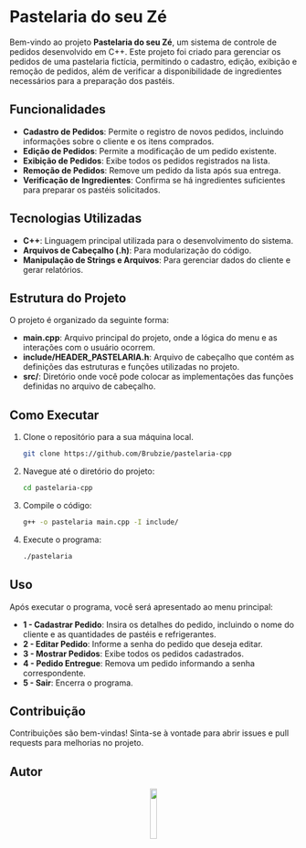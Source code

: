 # Pastelaria do seu Zé

Bem-vindo ao projeto **Pastelaria do seu Zé**, um sistema de controle de pedidos desenvolvido em C++. Este projeto foi criado para gerenciar os pedidos de uma pastelaria fictícia, permitindo o cadastro, edição, exibição e remoção de pedidos, além de verificar a disponibilidade de ingredientes necessários para a preparação dos pastéis.

## Funcionalidades

- **Cadastro de Pedidos**: Permite o registro de novos pedidos, incluindo informações sobre o cliente e os itens comprados.
- **Edição de Pedidos**: Permite a modificação de um pedido existente.
- **Exibição de Pedidos**: Exibe todos os pedidos registrados na lista.
- **Remoção de Pedidos**: Remove um pedido da lista após sua entrega.
- **Verificação de Ingredientes**: Confirma se há ingredientes suficientes para preparar os pastéis solicitados.

## Tecnologias Utilizadas

- **C++**: Linguagem principal utilizada para o desenvolvimento do sistema.
- **Arquivos de Cabeçalho (.h)**: Para modularização do código.
- **Manipulação de Strings e Arquivos**: Para gerenciar dados do cliente e gerar relatórios.

## Estrutura do Projeto

O projeto é organizado da seguinte forma:

- **main.cpp**: Arquivo principal do projeto, onde a lógica do menu e as interações com o usuário ocorrem.
- **include/HEADER_PASTELARIA.h**: Arquivo de cabeçalho que contém as definições das estruturas e funções utilizadas no projeto.
- **src/**: Diretório onde você pode colocar as implementações das funções definidas no arquivo de cabeçalho.

## Como Executar

1. Clone o repositório para a sua máquina local.
   ```bash
   git clone https://github.com/Brubzie/pastelaria-cpp
   ```
2. Navegue até o diretório do projeto:
   ```bash
   cd pastelaria-cpp
   ```
3. Compile o código:
   ```bash
   g++ -o pastelaria main.cpp -I include/
   ```
4. Execute o programa:
   ```bash
   ./pastelaria
   ```

## Uso

Após executar o programa, você será apresentado ao menu principal:

- **1 - Cadastrar Pedido**: Insira os detalhes do pedido, incluindo o nome do cliente e as quantidades de pastéis e refrigerantes.
- **2 - Editar Pedido**: Informe a senha do pedido que deseja editar.
- **3 - Mostrar Pedidos**: Exibe todos os pedidos cadastrados.
- **4 - Pedido Entregue**: Remova um pedido informando a senha correspondente.
- **5 - Sair**: Encerra o programa.

## Contribuição

Contribuições são bem-vindas! Sinta-se à vontade para abrir issues e pull requests para melhorias no projeto.

## Autor

<p align="center">
   <a href="https://github.com/Brubzie">
      <img src="https://avatars.githubusercontent.com/Brubzie" width="15%">
   </a>
</p>